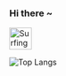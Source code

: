 ### Hi there ~ <br>

<img src="https://media3.giphy.com/media/v1.Y2lkPTc5MGI3NjExanRuZG13bWhxcGowMGF5dWdraWdrYWl3b295NnNlYjBvMndkbmZ6eSZlcD12MV9pbnRlcm5hbF9naWZfYnlfaWQmY3Q9Zw/6vEi7p81nYYcU/giphy.gif" width="40px" alt="Surfing pikachu">

![Top Langs](https://stats.cidominguez.com/api/top-langs/?username=ci-dominguez&count_private=true&layout=compact&hide=css,html)
